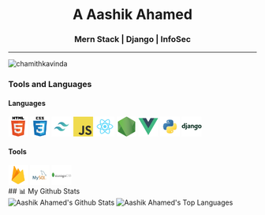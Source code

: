 <h1 align="center"> A Aashik Ahamed </h1>
<h3 align="center">Mern Stack | Django | InfoSec </h3>
<hr >


<p align="left"> <img src="https://komarev.com/ghpvc/?username=aaashikahamed&label=Profile%20views&color=0e75b6&style=flat" alt="chamithkavinda" /> </p>

<section>
<h3>Tools and Languages </h3>
  <h4>Languages</h4>
    <img src="https://raw.githubusercontent.com/github/explore/80688e429a7d4ef2fca1e82350fe8e3517d3494d/topics/html/html.png" alt="html5" height="40" margin-right=10px>
    <img src="https://raw.githubusercontent.com/github/explore/80688e429a7d4ef2fca1e82350fe8e3517d3494d/topics/css/css.png" alt="css" height="40" margin-right=10px >
    <img src="https://raw.githubusercontent.com/github/explore/80688e429a7d4ef2fca1e82350fe8e3517d3494d/topics/tailwind/tailwind.png" alt="tailwind" height="40" margin-right=10px >
    <img src="https://raw.githubusercontent.com/github/explore/80688e429a7d4ef2fca1e82350fe8e3517d3494d/topics/javascript/javascript.png" alt="JavaScript" height="40" margin-right=10px>
    <img src="https://raw.githubusercontent.com/github/explore/80688e429a7d4ef2fca1e82350fe8e3517d3494d/topics/react/react.png" alt="ReacjJS " height="40" margin-right=10px>
    <img src="https://raw.githubusercontent.com/github/explore/80688e429a7d4ef2fca1e82350fe8e3517d3494d/topics/nodejs/nodejs.png" alt="NodeJS" height="40" margin-right=10px>
    <img src="https://raw.githubusercontent.com/github/explore/80688e429a7d4ef2fca1e82350fe8e3517d3494d/topics/vue/vue.png" alt="VueJS" height="40" margin-right=10px>
    <img src="https://raw.githubusercontent.com/github/explore/80688e429a7d4ef2fca1e82350fe8e3517d3494d/topics/python/python.png" alt="Python" height="40" margin-right=10px>
    <img src="  https://raw.githubusercontent.com/github/explore/80688e429a7d4ef2fca1e82350fe8e3517d3494d/topics/django/django.png" alt="Django" height="40" margin-right=10px>
    <img src="" alt="" height="40">
    <img src="" alt="" height="40">
  <h4> Tools </h4>
    <img src="https://raw.githubusercontent.com/github/explore/80688e429a7d4ef2fca1e82350fe8e3517d3494d/topics/firebase/firebase.png" alt="" height="40" margin-right=10px>
    <img src="https://raw.githubusercontent.com/github/explore/80688e429a7d4ef2fca1e82350fe8e3517d3494d/topics/mysql/mysql.png" alt="" height="40" margin-right=10px>
    <img src="https://raw.githubusercontent.com/github/explore/80688e429a7d4ef2fca1e82350fe8e3517d3494d/topics/mongodb/mongodb.png" alt="" height="40" margin-right=10px>

  




  </section>
## 📊 My Github Stats

  <br/>
   <span> <img alt="Aashik Ahamed's Github Stats" src="https://github-readme-stats.vercel.app/api?username=aaashikahamed&show_icons=true&count_private=true&theme=react&hide_border=true&bg_color=0D1117" /></a>
  <img alt="Aashik Ahamed's Top Languages" src="https://github-readme-stats.vercel.app/api/top-langs/?username=aaashikahamed&langs_count=8&count_private=true&layout=compact&theme=react&hide_border=true&bg_color=0D1117" /></a></span>
  <br/>
 <!-- <b>Note:</b> Top languages is only a metric of the languages my public code consists of and doesn't reflect experience or skill level.-->


<br/>
<br/>
